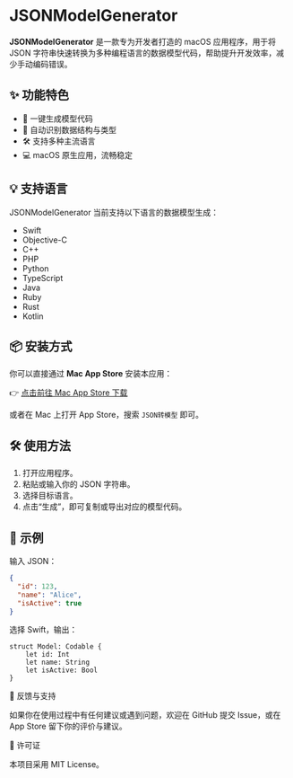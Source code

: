 # JSONModelGenerator

**JSONModelGenerator** 是一款专为开发者打造的 macOS 应用程序，用于将 JSON 字符串快速转换为多种编程语言的数据模型代码，帮助提升开发效率，减少手动编码错误。

## ✨ 功能特色

- 🚀 一键生成模型代码  
- 🧠 自动识别数据结构与类型  
- 🛠 支持多种主流语言  
- 💻 macOS 原生应用，流畅稳定  

## 💡 支持语言

JSONModelGenerator 当前支持以下语言的数据模型生成：

- Swift  
- Objective-C  
- C++  
- PHP  
- Python  
- TypeScript  
- Java  
- Ruby  
- Rust  
- Kotlin  

## 📦 安装方式

你可以直接通过 **Mac App Store** 安装本应用：

👉 [点击前往 Mac App Store 下载](https://apps.apple.com/cn/app/json%E8%BD%AC%E6%A8%A1%E5%9E%8B/id6744920149?mt=12)

或者在 Mac 上打开 App Store，搜索 `JSON转模型` 即可。

## 🛠 使用方法

1. 打开应用程序。  
2. 粘贴或输入你的 JSON 字符串。  
3. 选择目标语言。  
4. 点击“生成”，即可复制或导出对应的模型代码。  

## 📂 示例

输入 JSON：

```json
{
  "id": 123,
  "name": "Alice",
  "isActive": true
}
```
选择 Swift，输出：
```
struct Model: Codable {
    let id: Int
    let name: String
    let isActive: Bool
}
```

🙌 反馈与支持

如果你在使用过程中有任何建议或遇到问题，欢迎在 GitHub 提交 Issue，或在 App Store 留下你的评价与建议。

📄 许可证

本项目采用 MIT License。
